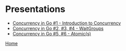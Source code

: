 # Presentations

- [Concurrency in Go #1 - Introduction to Concurrency](https://github.com/golang-basics/concurrency/raw/master/presentations/1_introduction-to-concurrency)
- [Concurrency in Go #2, #3, #4 - WaitGroups](https://github.com/golang-basics/concurrency/raw/master/presentations/2_3_4_waitgroups)
- [Concurrency in Go #5, #6 - Atomic(s)](https://github.com/golang-basics/concurrency/raw/master/presentations/5_6_atomics)

[Home](https://github.com/golang-basics/concurrency)
